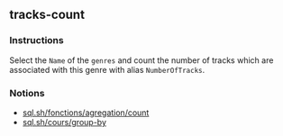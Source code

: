 ## tracks-count

### Instructions

Select the `Name` of the `genres` and count the number of tracks which are associated with this genre with alias `NumberOfTracks`.

### Notions

- [sql.sh/fonctions/agregation/count](https://sql.sh/fonctions/agregation/count)
- [sql.sh/cours/group-by](https://sql.sh/cours/group-by)

